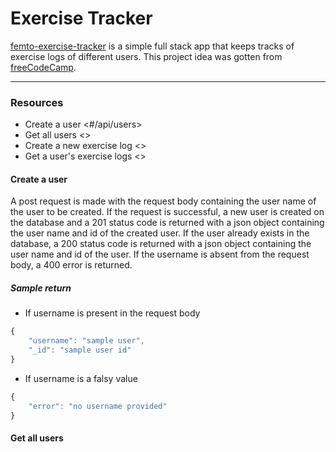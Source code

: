 # Exercise Tracker

[femto-exercise-tracker]() is a simple full stack app that keeps tracks of exercise logs of different users. This project idea was gotten from [freeCodeCamp](https://www.freecodecamp.org/learn/back-end-development-and-apis/back-end-development-and-apis-projects/exercise-tracker).

---

### Resources

- Create a user <#/api/users>
- Get all users <>
- Create a new exercise log <>
- Get a user's exercise logs <>

#### Create a user

A post request is made with the request body containing the user name of the user to be created. If the request is successful, a new user is created on the database and a 201 status code is returned with a json object containing the user name and id of the created user. If the user already exists in the database, a 200 status code is returned with a json object containing the user name and id of the user. If the username is absent from the request body, a 400 error is returned.

##### Sample return

- If username is present in the request body

```js
{
    "username": "sample user",
    "_id": "sample user id"
}
```

- If username is a falsy value

```js
{
    "error": "no username provided"
}
```

#### Get all users
